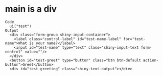 # main is a div

    Code
      ui("test")
    Output
      <div class="form-group shiny-input-container">
        <label class="control-label" id="test-name-label" for="test-name">What is your name?</label>
        <input id="test-name" type="text" class="shiny-input-text form-control" value=""/>
      </div>
      <button id="test-greet" type="button" class="btn btn-default action-button">Greet</button>
      <div id="test-greeting" class="shiny-text-output"></div>


